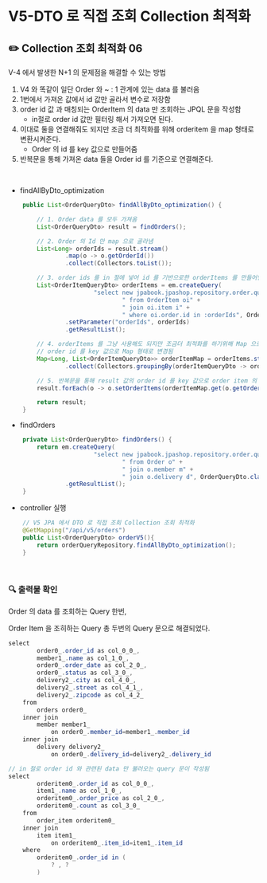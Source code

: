 # V5-DTO 로 직접 조회 Collection 최적화

## ✏️ Collection 조회 최적화 06

V-4 에서 발생한 N+1 의 문제점을 해결할 수 있는 방법

1. V4 와 똑같이 일단 Order 와 ~ : 1 관계에 있는 data 를 불러옴
2. 1번에서 가져온 값에서 id 값만 골라서 변수로 저장함
3. order id 값 과 매칭되는 OrderItem 의 data 만 조회하는 JPQL 문을 작성함
    - in절로 order id 값만 필터링 해서 가져오면 된다.
4. 이대로 둘을 연결해줘도 되지만 조금 더 최적화를 위해 orderitem 을 map 형태로 변환시켜준다.
    - Order 의 id 를 key 값으로 만들어줌
5. 반복문을 통해 가져온 data 들을 Order id 를 기준으로 연결해준다.

<br>

- findAllByDto_optimization

```java
    public List<OrderQueryDto> findAllByDto_optimization() {

        // 1. Order data 를 모두 가져옴
        List<OrderQueryDto> result = findOrders();

        // 2. Order 의 Id 만 map 으로 골라냄
        List<Long> orderIds = result.stream()
                .map(o -> o.getOrderId())
                .collect(Collectors.toList());

        // 3. order ids 를 in 절에 넣어 id 를 기반으로한 orderItems 를 만들어냄
        List<OrderItemQueryDto> orderItems = em.createQuery(
                        "select new jpabook.jpashop.repository.order.query.OrderItemQueryDto(oi.order.id, i.name, oi.orderPrice, oi.count)" +
                                " from OrderItem oi" +
                                " join oi.item i" +
                                " where oi.order.id in :orderIds", OrderItemQueryDto.class)
                .setParameter("orderIds", orderIds)
                .getResultList();

        // 4. orderItems 를 그냥 사용해도 되지만 조금더 최적화를 하기위해 Map 으로 변경해줌
        // order id 를 key 값으로 Map 형태로 변경됨
        Map<Long, List<OrderItemQueryDto>> orderItemMap = orderItems.stream()
                .collect(Collectors.groupingBy(orderItemQueryDto -> orderItemQueryDto.getOrderId()));

        // 5. 반복문을 통해 result 값의 order id 를 key 값으로 order item 의 값들을 넣어줌
        result.forEach(o -> o.setOrderItems(orderItemMap.get(o.getOrderId())));

        return result;
    }
```

- findOrders

```java
    private List<OrderQueryDto> findOrders() {
        return em.createQuery(
                        "select new jpabook.jpashop.repository.order.query.OrderQueryDto(o.id, m.name, o.orderDate, o.status, d.address)" +
                                " from Order o" +
                                " join o.member m" +
                                " join o.delivery d", OrderQueryDto.class)
                .getResultList();
    }
```

- controller 실행

```java
    // V5 JPA 에서 DTO 로 직접 조회 Collection 조회 최적화
    @GetMapping("/api/v5/orders")
    public List<OrderQueryDto> orderV5(){
        return orderQueryRepository.findAllByDto_optimization();
    }
```

<br>

### 🔍 출력물 확인

Order 의 data 를 조회하는 Query 한번,

Order Item 을 조히하는 Query 총 두번의 Query 문으로 해결되었다.

```java
select
        order0_.order_id as col_0_0_,
        member1_.name as col_1_0_,
        order0_.order_date as col_2_0_,
        order0_.status as col_3_0_,
        delivery2_.city as col_4_0_,
        delivery2_.street as col_4_1_,
        delivery2_.zipcode as col_4_2_ 
    from
        orders order0_ 
    inner join
        member member1_ 
            on order0_.member_id=member1_.member_id 
    inner join
        delivery delivery2_ 
            on order0_.delivery_id=delivery2_.delivery_id

// in 절로 order id 와 관련된 data 만 불러오는 query 문이 작성됨
select
        orderitem0_.order_id as col_0_0_,
        item1_.name as col_1_0_,
        orderitem0_.order_price as col_2_0_,
        orderitem0_.count as col_3_0_ 
    from
        order_item orderitem0_ 
    inner join
        item item1_ 
            on orderitem0_.item_id=item1_.item_id 
    where
        orderitem0_.order_id in (
            ? , ?
        )
```